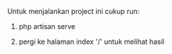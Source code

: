 Untuk menjalankan project ini cukup run:

1. php artisan serve

2. pergi ke halaman index '/' untuk melihat hasil 
